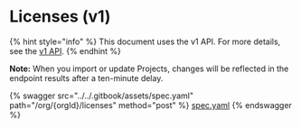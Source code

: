 # Licenses (v1)

{% hint style="info" %}
This document uses the v1 API. For more details, see the [v1 API](../v1-api-overview/).
{% endhint %}

**Note:** When you import or update Projects, changes will be reflected in the endpoint results after a ten-minute delay.

{% swagger src="../../.gitbook/assets/spec.yaml" path="/org/{orgId}/licenses" method="post" %}
[spec.yaml](../../.gitbook/assets/spec.yaml)
{% endswagger %}
